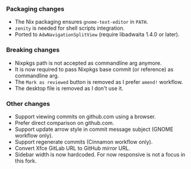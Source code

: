 ### Packaging changes

- The Nix packaging ensures `gnome-text-editor` in `PATH`.
- `zenity` is needed for shell scripts integration.
- Ported to `AdwNavigationSplitView` (require libadwaita 1.4.0 or later).

### Breaking changes

- Nixpkgs path is not accepted as commandline arg anymore.
- It is now required to pass Nixpkgs base commit (or reference) as commandline arg.
- The `Mark as reviewed` button is removed as I prefer `amend!` workflow.
- The desktop file is removed as I don't use it.

### Other changes

- Support viewing commits on github.com using a browser.
- Prefer direct comparison on github.com.
- Support update arrow style in commit message subject (GNOME workflow only).
- Support regenerate commits (Cinnamon workflow only).
- Convert Xfce GitLab URL to GitHub mirror URL.
- Sidebar width is now hardcoded. For now responsive is not a focus in this fork.
